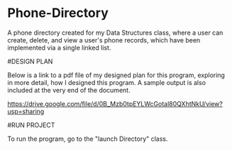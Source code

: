# Phone-Directory
A phone directory created for my Data Structures class,
where a user can create, delete, and view a user's phone records, 
which have been implemented via a  single linked list.


#DESIGN PLAN 

Below is a link to a pdf file of my designed plan for this program, exploring in more detail, how I designed this program. 
A sample output is also included at the very end of the document. 

https://drive.google.com/file/d/0B_Mzb0tpEYLWcGotal80QXhtNkU/view?usp=sharing


#RUN PROJECT 

To run the program, go to the "launch Directory" class. 
